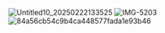 ![Untitled10_20250222133525](https://github.com/user-attachments/assets/5846bc7a-8306-402d-9c66-bb547d1cd8ca)
![IMG-5203](https://github.com/user-attachments/assets/bc43c099-34b9-41c6-bf39-00946eb60bd1)
![84a56cb54c9b4ca448577fada1e93b46](https://github.com/user-attachments/assets/8b7da8a9-ee20-4f4a-9aed-b1bb6b4908cf)











